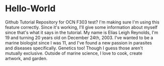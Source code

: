 # Hello-World
 Github Tutorial Repository for OCN F303
test?
I'm making sure I'm using this feature correctly.
Since it's working, I'll give some information about myself since that's what it says in the tutorial.
My name is Elias Leigh Reynolds, I'm 19 and turning 20 years old on December 24th, 2003.
I've wanted to be a marine biologist since I was 11, and I've found a new passion in parasites and diseases specifically. Genetics too! Though I guess those aren't mutually exclusive. 
Outside of marine science, I love to cook, create artwork, and garden.
